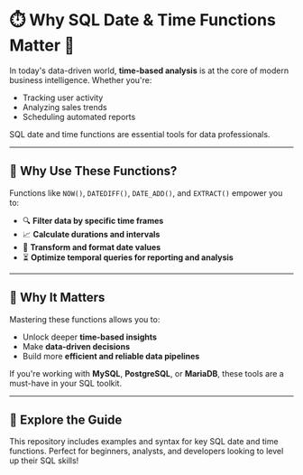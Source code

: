 # ⏱️ Why SQL Date & Time Functions Matter 📅

In today's data-driven world, **time-based analysis** is at the core of modern business intelligence. Whether you're:

- Tracking user activity  
- Analyzing sales trends  
- Scheduling automated reports  

SQL date and time functions are essential tools for data professionals.

---

## 🚀 Why Use These Functions?

Functions like `NOW()`, `DATEDIFF()`, `DATE_ADD()`, and `EXTRACT()` empower you to:

- 🔍 **Filter data by specific time frames**  
- 📈 **Calculate durations and intervals**  
- 📅 **Transform and format date values**  
- ⏳ **Optimize temporal queries for reporting and analysis**

---

## 🎯 Why It Matters

Mastering these functions allows you to:

- Unlock deeper **time-based insights**
- Make **data-driven decisions**
- Build more **efficient and reliable data pipelines**

If you're working with **MySQL**, **PostgreSQL**, or **MariaDB**, these tools are a must-have in your SQL toolkit.

---

## 📘 Explore the Guide

This repository includes examples and syntax for key SQL date and time functions. Perfect for beginners, analysts, and developers looking to level up their SQL skills!

